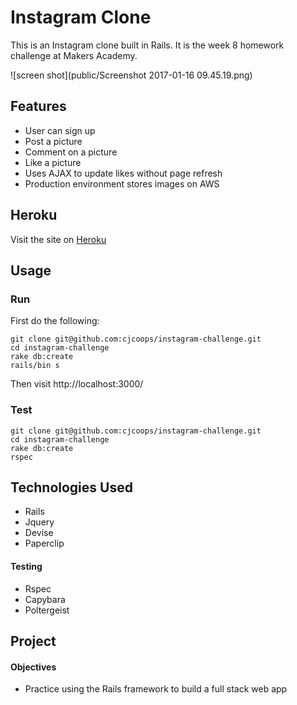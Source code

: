 Instagram Clone
=================
This is an Instagram clone built in Rails. It is the week 8 homework challenge at Makers Academy.

![screen shot](public/Screenshot 2017-01-16 09.45.19.png)

Features
----------
* User can sign up
* Post a picture
* Comment on a picture
* Like a picture
* Uses AJAX to update likes without page refresh
* Production environment stores images on AWS

Heroku
--------
Visit the site on [Heroku](https://insta-clone-474.herokuapp.com/)

Usage
---------
### Run

First do the following:
```
git clone git@github.com:cjcoops/instagram-challenge.git
cd instagram-challenge
rake db:create
rails/bin s
```
Then visit http://localhost:3000/

### Test
```
git clone git@github.com:cjcoops/instagram-challenge.git
cd instagram-challenge
rake db:create
rspec
```

Technologies Used
----------

* Rails
* Jquery
* Devise
* Paperclip

#### Testing
* Rspec
* Capybara
* Poltergeist

Project
----------------
#### Objectives
* Practice using the Rails framework to build a full stack web app
